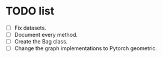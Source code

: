 # TODO list
- [ ] Fix datasets.
- [ ] Document every method. 
- [ ] Create the Bag class.
- [ ] Change the graph implementations to Pytorch geometric.

